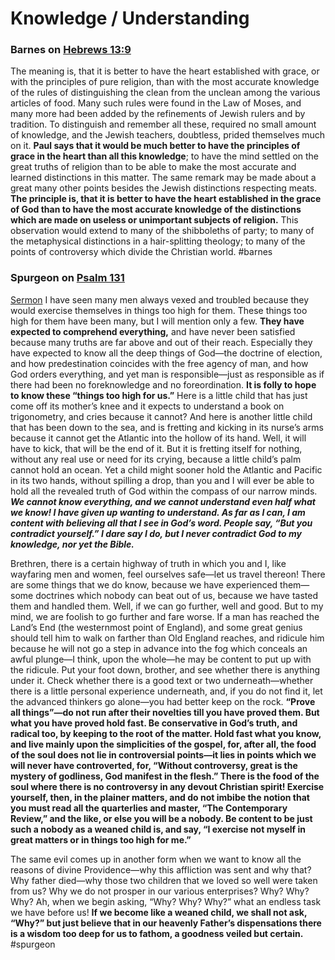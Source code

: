# Knowledge / Understanding

### Barnes on [Hebrews 13:9](Hebrews13#v.9)
The meaning is, that it is better to have the heart established with grace, or with the principles of pure religion, than with the most accurate knowledge of the rules of distinguishing the clean from the unclean among the various articles of food. Many such rules were found in the Law of Moses, and many more had been added by the refinements of Jewish rulers and by tradition. To distinguish and remember all these, required no small amount of knowledge, and the Jewish teachers, doubtless, prided themselves much on it. **Paul says that it would be much better to have the principles of grace in the heart than all this knowledge**; to have the mind settled on the great truths of religion than to be able to make the most accurate and learned distinctions in this matter. The same remark may be made about a great many other points besides the Jewish distinctions respecting meats. **The principle is, that it is better to have the heart established in the grace of God than to have the most accurate knowledge of the distinctions which are made on useless or unimportant subjects of religion.** This observation would extend to many of the shibboleths of party; to many of the metaphysical distinctions in a hair-splitting theology; to many of the points of controversy which divide the Christian world.
#barnes 

### Spurgeon on [Psalm 131](Psalm131)
[Sermon](https://www.spurgeongems.org/sermon/chs1210.pdf)
I have seen many men always vexed and troubled because they would exercise themselves in things too high for them. These things too high for them have been many, but I will mention only a few. **They have expected to comprehend everything,** and have never been satisfied because many truths are far above and out of their reach. Especially they have expected to know all the deep things of God—the doctrine of election, and how predestination coincides with the free agency of man, and how God orders everything, and yet man is responsible—just as responsible as if there had been no foreknowledge and no foreordination. **It is folly to hope to know these “things too high for us.”** Here is a little child that has just come off its mother’s knee and it expects to understand a book on trigonometry, and cries because it cannot? And here is another little child that has been down to the sea, and is fretting and kicking in its nurse’s arms because it cannot get the Atlantic into the hollow of its hand. Well, it will have to kick, that will be the end of it. But it is fretting itself for nothing, without any real use or need for its crying, because a little child’s palm cannot hold an ocean. Yet a child might sooner hold the Atlantic and Pacific in its two hands, without spilling a drop, than you and I will ever be able to hold all the revealed truth of God within the compass of our narrow minds. ***We cannot know everything, and we cannot understand even half what we know! I have given up wanting to understand. As far as I can, I am content with believing all that I see in God’s word. People say, “But you contradict yourself.” I dare say I do, but I never contradict God to my knowledge, nor yet the Bible.***

Brethren, there is a certain highway of truth in which you and I, like wayfaring men and women, feel ourselves safe—let us travel thereon! There are some things that we do know, because we have experienced them—some doctrines which nobody can beat out of us, because we have tasted them and handled them. Well, if we can go further, well and good. But to my mind, we are foolish to go further and fare worse. If a man has reached the Land’s End (the westernmost point of England), and some great genius should tell him to walk on farther than Old England reaches, and ridicule him because he will not go a step in advance into the fog which conceals an awful plunge—I think, upon the whole—he may be content to put up with the ridicule. Put your foot down, brother, and see whether there is anything under it. Check whether there is a good text or two underneath—whether there is a little personal experience underneath, and, if you do not find it, let the advanced thinkers go alone—you had better keep on the rock. **“Prove all things”—do not run after their novelties till you have proved them. But what you have proved hold fast. Be conservative in God’s truth, and radical too, by keeping to the root of the matter. Hold fast what you know, and live mainly upon the simplicities of the gospel, for, after all, the food of the soul does not lie in controversial points—it lies in points which we will never have controverted, for, “Without controversy, great is the mystery of godliness, God manifest in the flesh.” There is the food of the soul where there is no controversy in any devout Christian spirit! Exercise yourself, then, in the plainer matters, and do not imbibe the notion that you must read all the quarterlies and master, “The Contemporary Review,” and the like, or else you will be a nobody. Be content to be just such a nobody as a weaned child is, and say, “I exercise not myself in great matters or in things too high for me.”**

The same evil comes up in another form when we want to know all the reasons of divine Providence—why this affliction was sent and why that? Why father died—why those two children that we loved so well were taken from us? Why we do not prosper in our various enterprises? Why? Why? Why? Ah, when we begin asking, “Why? Why? Why?” what an endless task we have before us! **If we become like a weaned child, we shall not ask, “Why?” but just believe that in our heavenly Father’s dispensations there is a wisdom too deep for us to fathom, a goodness veiled but certain.**
#spurgeon 

